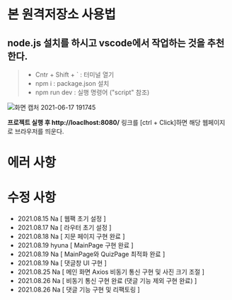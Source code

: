 # 본 원격저장소 사용법

## node.js 설치를 하시고 vscode에서 작업하는 것을 추천한다.

> - Cntr + Shift + ` : 터미널 열기
> - npm i : package.json 설치
> - npm run dev : 실행 명령어 ("script" 참조)



![화면 캡처 2021-06-17 191745](https://user-images.githubusercontent.com/53801395/122378199-b4cd4300-cfa0-11eb-8bba-c3292d5af458.jpg)

**프로젝트 실행 후  http://loaclhost:8080/** 링크를 [ctrl + Click]하면 해당 웹페이지로 브라우저를 띄운다.

# 에러 사항

# 수정 사항

- 2021.08.15 Na [ 웹팩 초기 설정 ]
- 2021.08.17 Na [ 라우터 초기 설정 ]
- 2021.08.18 Na [ 지문 페이지 구현 완료 ]
- 2021.08.19 hyuna [ MainPage 구현 완료 ]
- 2021.08.19 Na [ MainPage와 QuizPage 최적화 완료 ]
- 2021.08.19 Na [ 댓글창 UI 구현 ]
- 2021.08.25 Na [ 메인 화면 Axios 비동기 통신 구현 및 사진 크기 조절 ]
- 2021.08.26 Na [ 비동기 통신 구현 완료 (댓글 기능 제외 구현 완료) ]
- 2021.08.26 Na [ 댓글 기능 구현 및 리팩토링 ]